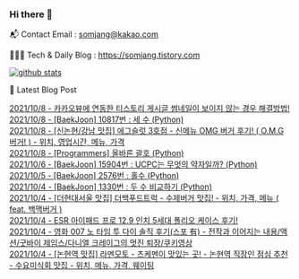 ### Hi there 👋

📬  Contact Email : somjang@kakao.com

👨🏻‍💻  Tech & Daily Blog : https://somjang.tistory.com

[![github stats](https://github-readme-stats.vercel.app/api?username=SOMJANG&show_icons=true&hide_border=False)](https://somjang.tistory.com)

🤩 Latest Blog Post

[2021/10/8 - 카카오뷰에 연동한 티스토리 게시글 썸네일이 보이지 않는 경우 해결방법!](https://somjang.tistory.com/entry/%EC%B9%B4%EC%B9%B4%EC%98%A4%EB%B7%B0%EC%97%90-%EC%97%B0%EB%8F%99%ED%95%9C-%ED%8B%B0%EC%8A%A4%ED%86%A0%EB%A6%AC-%EA%B2%8C%EC%8B%9C%EA%B8%80-%EC%8D%B8%EB%84%A4%EC%9D%BC%EC%9D%B4-%EB%B3%B4%EC%9D%B4%EC%A7%80-%EC%95%8A%EB%8A%94-%EA%B2%BD%EC%9A%B0-%ED%95%B4%EA%B2%B0%EB%B0%A9%EB%B2%95) <br>
[2021/10/8 - [BaekJoon] 10817번 : 세 수 (Python)](https://somjang.tistory.com/entry/BaekJoon-10817%EB%B2%88-%EC%84%B8-%EC%88%98-Python) <br>
[2021/10/8 - [신논현/강남 맛집] 에그슬럿 3호점 - 신메뉴 OMG 버거 후기! ( O.M.G 버거! ) - 위치, 영업시간, 메뉴, 가격](https://somjang.tistory.com/entry/%EC%8B%A0%EB%85%BC%ED%98%84%EA%B0%95%EB%82%A8-%EB%A7%9B%EC%A7%91-%EC%97%90%EA%B7%B8%EC%8A%AC%EB%9F%BF-3%ED%98%B8%EC%A0%90-%EC%8B%A0%EB%A9%94%EB%89%B4-OMG-%EB%B2%84%EA%B1%B0-%ED%9B%84%EA%B8%B0-OMG-%EB%B2%84%EA%B1%B0-%EC%9C%84%EC%B9%98-%EC%98%81%EC%97%85%EC%8B%9C%EA%B0%84-%EB%A9%94%EB%89%B4-%EA%B0%80%EA%B2%A9) <br>
[2021/10/8 - [Programmers] 올바른 괄호 (Python)](https://somjang.tistory.com/entry/Programmers-%EC%98%AC%EB%B0%94%EB%A5%B8-%EA%B4%84%ED%98%B8-Python) <br>
[2021/10/6 - [BaekJoon] 15904번 : UCPC는 무엇의 약자일까? (Python)](https://somjang.tistory.com/entry/BaekJoon-15904%EB%B2%88-UCPC%EB%8A%94-%EB%AC%B4%EC%97%87%EC%9D%98-%EC%95%BD%EC%9E%90%EC%9D%BC%EA%B9%8C-Python) <br>
[2021/10/5 - [BaekJoon] 2576번 : 홀수 (Python)](https://somjang.tistory.com/entry/BaekJoon-2576%EB%B2%88-%ED%99%80%EC%88%98-Python) <br>
[2021/10/4 - [BaekJoon] 1330번 : 두 수 비교하기 (Python)](https://somjang.tistory.com/entry/BaekJoon-1330%EB%B2%88-%EB%91%90-%EC%88%98-%EB%B9%84%EA%B5%90%ED%95%98%EA%B8%B0-Python) <br>
[2021/10/4 - [더현대서울 맛집] 더백푸드트럭 - 수제버거 맛집! - 위치, 가격, 메뉴 ( feat. 백맥버거 )](https://somjang.tistory.com/entry/%EB%8D%94%ED%98%84%EB%8C%80%EC%84%9C%EC%9A%B8-%EB%A7%9B%EC%A7%91-%EB%8D%94%EB%B0%B1%ED%91%B8%EB%93%9C%ED%8A%B8%EB%9F%AD-%EC%88%98%EC%A0%9C%EB%B2%84%EA%B1%B0-%EB%A7%9B%EC%A7%91-%EC%9C%84%EC%B9%98-%EA%B0%80%EA%B2%A9-%EB%A9%94%EB%89%B4-feat-%EB%B0%B1%EB%A7%A5%EB%B2%84%EA%B1%B0) <br>
[2021/10/4 - ESR 아이패드 프로 12.9 인치 5세대 폴리오 케이스 후기!](https://somjang.tistory.com/entry/ESR-%EC%95%84%EC%9D%B4%ED%8C%A8%EB%93%9C-%ED%94%84%EB%A1%9C-129-%EC%9D%B8%EC%B9%98-5%EC%84%B8%EB%8C%80-%ED%8F%B4%EB%A6%AC%EC%98%A4-%EC%BC%80%EC%9D%B4%EC%8A%A4-%ED%9B%84%EA%B8%B0) <br>
[2021/10/4 - 영화 007 노 타임 투 다이 솔직 후기(스포 有) - 전작과 이어지는 내용/액션/굿바이 제임스/다니엘 크레이그의 멋진 퇴장/쿠키영상](https://somjang.tistory.com/entry/%EC%98%81%ED%99%94-007-%EB%85%B8-%ED%83%80%EC%9E%84-%ED%88%AC-%EB%8B%A4%EC%9D%B4-%EC%86%94%EC%A7%81-%ED%9B%84%EA%B8%B0%EC%8A%A4%ED%8F%AC-%E6%9C%89-%EC%A0%84%EC%9E%91%EA%B3%BC-%EC%9D%B4%EC%96%B4%EC%A7%80%EB%8A%94-%EB%82%B4%EC%9A%A9%EC%95%A1%EC%85%98%EA%B5%BF%EB%B0%94%EC%9D%B4-%EC%A0%9C%EC%9E%84%EC%8A%A4%EB%8B%A4%EB%8B%88%EC%97%98-%ED%81%AC%EB%A0%88%EC%9D%B4%EA%B7%B8%EC%9D%98-%EB%A9%8B%EC%A7%84-%ED%87%B4%EC%9E%A5%EC%BF%A0%ED%82%A4%EC%98%81%EC%83%81) <br>
[2021/10/4 - [논현역 맛집] 라멘모토 - 츠케멘이 맛있는 곳! - 논현역 직장인 점심 추천 - 수요미식회 맛집 - 위치, 메뉴, 가격, 웨이팅](https://somjang.tistory.com/entry/%EB%85%BC%ED%98%84%EC%97%AD-%EB%A7%9B%EC%A7%91-%EB%9D%BC%EB%A9%98%EB%AA%A8%ED%86%A0-%EC%B8%A0%EC%BC%80%EB%A9%98%EC%9D%B4-%EB%A7%9B%EC%9E%88%EB%8A%94-%EA%B3%B3-%EB%85%BC%ED%98%84%EC%97%AD-%EC%A7%81%EC%9E%A5%EC%9D%B8-%EC%A0%90%EC%8B%AC-%EC%B6%94%EC%B2%9C-%EC%88%98%EC%9A%94%EB%AF%B8%EC%8B%9D%ED%9A%8C-%EB%A7%9B%EC%A7%91-%EC%9C%84%EC%B9%98-%EB%A9%94%EB%89%B4-%EA%B0%80%EA%B2%A9-%EC%9B%A8%EC%9D%B4%ED%8C%85) <br>

